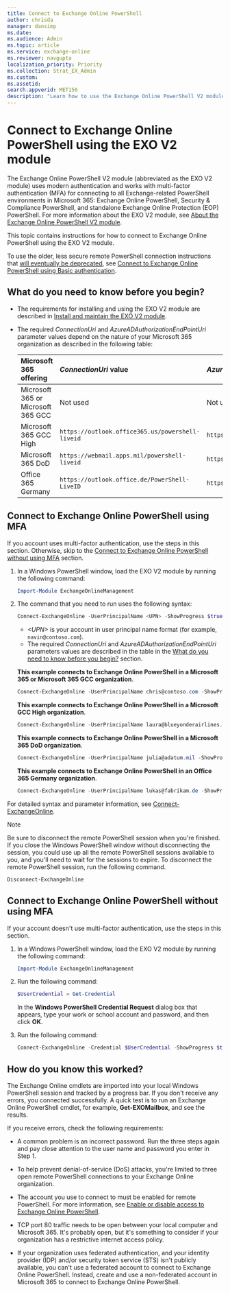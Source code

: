 ```yaml
---
title: Connect to Exchange Online PowerShell
author: chrisda
manager: dansimp
ms.date:
ms.audience: Admin
ms.topic: article
ms.service: exchange-online
ms.reviewer: navgupta
localization_priority: Priority
ms.collection: Strat_EX_Admin
ms.custom:
ms.assetid:
search.appverid: MET150
description: "Learn how to use the Exchange Online PowerShell V2 module to connect to Exchange Online PowerShell with modern authentication and/or multi-factor authentication (MFA)."
---
```


# Connect to Exchange Online PowerShell using the EXO V2 module

The Exchange Online PowerShell V2 module (abbreviated as the EXO V2 module) uses modern authentication and works with multi-factor authentication (MFA) for connecting to all Exchange-related PowerShell environments in Microsoft 365: Exchange Online PowerShell, Security & Compliance PowerShell, and standalone Exchange Online Protection (EOP) PowerShell. For more information about the EXO V2 module, see [About the Exchange Online PowerShell V2 module](exchange-online-powershell-v2.md).

This topic contains instructions for how to connect to Exchange Online PowerShell using the EXO V2 module.

To use the older, less secure remote PowerShell connection instructions that [will eventually be deprecated](https://techcommunity.microsoft.com/t5/exchange-team-blog/basic-authentication-and-exchange-online-april-2020-update/ba-p/1275508), see [Connect to Exchange Online PowerShell using Basic authentication](basic-auth-connect-to-exo-powershell.md).

## What do you need to know before you begin?

- The requirements for installing and using the EXO V2 module are described in [Install and maintain the EXO V2 module](exchange-online-powershell-v2.md#install-and-maintain-the-exo-v2-module).

- The required _ConnectionUri_ and _AzureADAuthorizationEndPointUri_ parameter values depend on the nature of your Microsoft 365 organization as described in the following table:

  |**Microsoft 365 offering**|**_ConnectionUri_ value**|**_AzureADAuthorizationEndPointUri_ value**|
  |:-----|:-----|:-----|
  |Microsoft 365 or Microsoft 365 GCC|Not used|Not used|
  |Microsoft 365 GCC High|`https://outlook.office365.us/powershell-liveid`|`https://login.microsoftonline.us/common`|
  |Microsoft 365 DoD|`https://webmail.apps.mil/powershell-liveid`|`https://login.microsoftonline.us/common`|
  |Office 365 Germany|`https://outlook.office.de/PowerShell-LiveID`|`https://login.microsoftonline.de/common`|

## Connect to Exchange Online PowerShell using MFA

If you account uses multi-factor authentication, use the steps in this section. Otherwise, skip to the [Connect to Exchange Online PowerShell without using MFA](#connect-to-exchange-online-powershell-without-using-mfa) section.

1. In a Windows PowerShell window, load the EXO V2 module by running the following command:

   ```powershell
   Import-Module ExchangeOnlineManagement
   ```

2. The command that you need to run uses the following syntax:

   ```powershell
   Connect-ExchangeOnline -UserPrincipalName <UPN> -ShowProgress $true [-ConnectionUri <Value>] [-AzureADAuthorizationEndPointUri <Value>]
   ```

   - _\<UPN\>_ is your account in user principal name format (for example, `navin@contoso.com`).
   - The required _ConnectionUri_ and _AzureADAuthorizationEndPointUri_ parameters values are described in the table in the [What do you need to know before you begin?](#what-do-you-need-to-know-before-you-begin) section.

   **This example connects to Exchange Online PowerShell in a Microsoft 365 or Microsoft 365 GCC organization**.

   ```powershell
   Connect-ExchangeOnline -UserPrincipalName chris@contoso.com -ShowProgress $true
   ```

   **This example connects to Exchange Online PowerShell in a Microsoft GCC High organization**.

   ```powershell
   Connect-ExchangeOnline -UserPrincipalName laura@blueyonderairlines.us -ShowProgress $true -ConnectionUri https://outlook.office365.us/powershell-liveid -AzureADAuthorizationEndPointUri https://login.microsoftonline.us/common
   ```

   **This example connects to Exchange Online PowerShell in a Microsoft 365 DoD organization**.

   ```powershell
   Connect-ExchangeOnline -UserPrincipalName julia@adatum.mil -ShowProgress $true -ConnectionUri https://webmail.apps.mil/powershell-liveid -AzureADAuthorizationEndPointUri https://login.microsoftonline.us/common
   ```

   **This example connects to Exchange Online PowerShell in an Office 365 Germany organization**.

   ```powershell
   Connect-ExchangeOnline -UserPrincipalName lukas@fabrikam.de -ShowProgress $true -ConnectionUri https://outlook.office.de/PowerShell-LiveID -AzureADAuthorizationEndPointUri https://login.microsoftonline.de/common
   ```

For detailed syntax and parameter information, see [Connect-ExchangeOnline](https://docs.microsoft.com/powershell/module/exchange/connect-exchangeonline).

> [!NOTE]
> Be sure to disconnect the remote PowerShell session when you're finished. If you close the Windows PowerShell window without disconnecting the session, you could use up all the remote PowerShell sessions available to you, and you'll need to wait for the sessions to expire. To disconnect the remote PowerShell session, run the following command.

```powershell
Disconnect-ExchangeOnline
```

## Connect to Exchange Online PowerShell without using MFA

If your account doesn't use multi-factor authentication, use the steps in this section.

1. In a Windows PowerShell window, load the EXO V2 module by running the following command:

   ```powershell
   Import-Module ExchangeOnlineManagement
   ```

2. Run the following command:

   ```powershell
   $UserCredential = Get-Credential
   ```

   In the **Windows PowerShell Credential Request** dialog box that appears, type your work or school account and password, and then click **OK**.

3. Run the following command:

     ```powershell
     Connect-ExchangeOnline -Credential $UserCredential -ShowProgress $true
     ```

## How do you know this worked?

The Exchange Online cmdlets are imported into your local Windows PowerShell session and tracked by a progress bar. If you don't receive any errors, you connected successfully. A quick test is to run an Exchange Online PowerShell cmdlet, for example, **Get-EXOMailbox**, and see the results.

If you receive errors, check the following requirements:

- A common problem is an incorrect password. Run the three steps again and pay close attention to the user name and password you enter in Step 1.

- To help prevent denial-of-service (DoS) attacks, you're limited to three open remote PowerShell connections to your Exchange Online organization.

- The account you use to connect to must be enabled for remote PowerShell. For more information, see [Enable or disable access to Exchange Online PowerShell](disable-access-to-exchange-online-powershell.md).

- TCP port 80 traffic needs to be open between your local computer and Microsoft 365. It's probably open, but it's something to consider if your organization has a restrictive internet access policy.

- If your organization uses federated authentication, and your identity provider (IDP) and/or security token service (STS) isn't publicly available, you can't use a federated account to connect to Exchange Online PowerShell. Instead, create and use a non-federated account in Microsoft 365 to connect to Exchange Online PowerShell.

